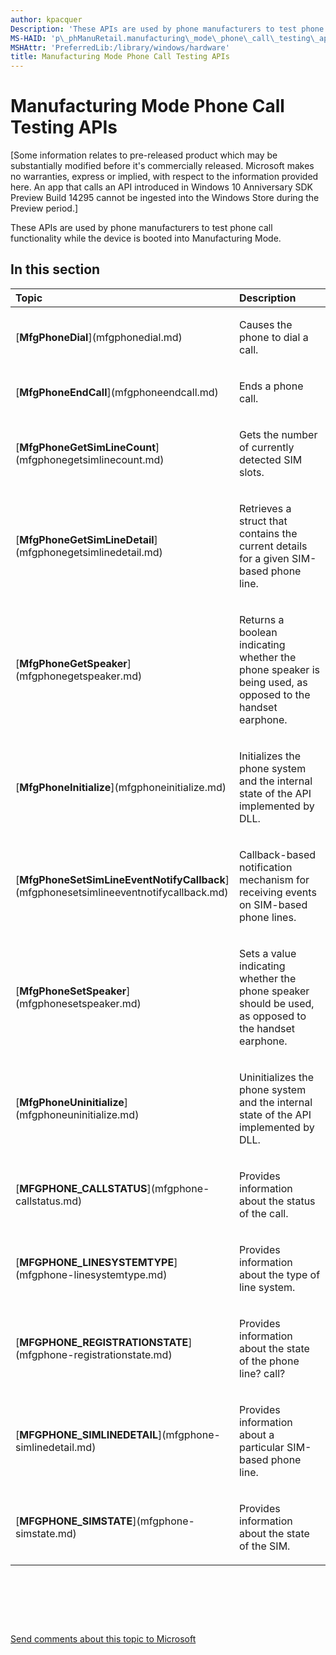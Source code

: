 ```yaml
---
author: kpacquer
Description: 'These APIs are used by phone manufacturers to test phone call functionality while the device is booted into Manufacturing Mode.'
MS-HAID: 'p\_phManuRetail.manufacturing\_mode\_phone\_call\_testing\_apis'
MSHAttr: 'PreferredLib:/library/windows/hardware'
title: Manufacturing Mode Phone Call Testing APIs
---
```


# Manufacturing Mode Phone Call Testing APIs


\[Some information relates to pre-released product which may be substantially modified before it's commercially released. Microsoft makes no warranties, express or implied, with respect to the information provided here. An app that calls an API introduced in Windows 10 Anniversary SDK Preview Build 14295 cannot be ingested into the Windows Store during the Preview period.\]

These APIs are used by phone manufacturers to test phone call functionality while the device is booted into Manufacturing Mode.

## <span id="in_this_section"></span>In this section


<table>
<colgroup>
<col width="50%" />
<col width="50%" />
</colgroup>
<thead>
<tr class="header">
<th align="left">Topic</th>
<th align="left">Description</th>
</tr>
</thead>
<tbody>
<tr class="odd">
<td align="left"><p>[<strong>MfgPhoneDial</strong>](mfgphonedial.md)</p></td>
<td align="left"><p>Causes the phone to dial a call.</p></td>
</tr>
<tr class="even">
<td align="left"><p>[<strong>MfgPhoneEndCall</strong>](mfgphoneendcall.md)</p></td>
<td align="left"><p>Ends a phone call.</p></td>
</tr>
<tr class="odd">
<td align="left"><p>[<strong>MfgPhoneGetSimLineCount</strong>](mfgphonegetsimlinecount.md)</p></td>
<td align="left"><p>Gets the number of currently detected SIM slots.</p></td>
</tr>
<tr class="even">
<td align="left"><p>[<strong>MfgPhoneGetSimLineDetail</strong>](mfgphonegetsimlinedetail.md)</p></td>
<td align="left"><p>Retrieves a struct that contains the current details for a given SIM-based phone line.</p></td>
</tr>
<tr class="odd">
<td align="left"><p>[<strong>MfgPhoneGetSpeaker</strong>](mfgphonegetspeaker.md)</p></td>
<td align="left"><p>Returns a boolean indicating whether the phone speaker is being used, as opposed to the handset earphone.</p></td>
</tr>
<tr class="even">
<td align="left"><p>[<strong>MfgPhoneInitialize</strong>](mfgphoneinitialize.md)</p></td>
<td align="left"><p>Initializes the phone system and the internal state of the API implemented by DLL.</p></td>
</tr>
<tr class="odd">
<td align="left"><p>[<strong>MfgPhoneSetSimLineEventNotifyCallback</strong>](mfgphonesetsimlineeventnotifycallback.md)</p></td>
<td align="left"><p>Callback-based notification mechanism for receiving events on SIM-based phone lines.</p></td>
</tr>
<tr class="even">
<td align="left"><p>[<strong>MfgPhoneSetSpeaker</strong>](mfgphonesetspeaker.md)</p></td>
<td align="left"><p>Sets a value indicating whether the phone speaker should be used, as opposed to the handset earphone.</p></td>
</tr>
<tr class="odd">
<td align="left"><p>[<strong>MfgPhoneUninitialize</strong>](mfgphoneuninitialize.md)</p></td>
<td align="left"><p>Uninitializes the phone system and the internal state of the API implemented by DLL.</p></td>
</tr>
<tr class="even">
<td align="left"><p>[<strong>MFGPHONE_CALLSTATUS</strong>](mfgphone-callstatus.md)</p></td>
<td align="left"><p>Provides information about the status of the call.</p></td>
</tr>
<tr class="odd">
<td align="left"><p>[<strong>MFGPHONE_LINESYSTEMTYPE</strong>](mfgphone-linesystemtype.md)</p></td>
<td align="left"><p>Provides information about the type of line system.</p></td>
</tr>
<tr class="even">
<td align="left"><p>[<strong>MFGPHONE_REGISTRATIONSTATE</strong>](mfgphone-registrationstate.md)</p></td>
<td align="left"><p>Provides information about the state of the phone line? call?</p></td>
</tr>
<tr class="odd">
<td align="left"><p>[<strong>MFGPHONE_SIMLINEDETAIL</strong>](mfgphone-simlinedetail.md)</p></td>
<td align="left"><p>Provides information about a particular SIM-based phone line.</p></td>
</tr>
<tr class="even">
<td align="left"><p>[<strong>MFGPHONE_SIMSTATE</strong>](mfgphone-simstate.md)</p></td>
<td align="left"><p>Provides information about the state of the SIM.</p></td>
</tr>
</tbody>
</table>

 

 

 

[Send comments about this topic to Microsoft](mailto:wsddocfb@microsoft.com?subject=Documentation%20feedback%20%5Bp_phManuRetail\p_phManuRetail%5D:%20Manufacturing%20Mode%20Phone%20Call%20Testing%20APIs%20%20RELEASE:%20%284/11/2016%29&body=%0A%0APRIVACY%20STATEMENT%0A%0AWe%20use%20your%20feedback%20to%20improve%20the%20documentation.%20We%20don't%20use%20your%20email%20address%20for%20any%20other%20purpose,%20and%20we'll%20remove%20your%20email%20address%20from%20our%20system%20after%20the%20issue%20that%20you're%20reporting%20is%20fixed.%20While%20we're%20working%20to%20fix%20this%20issue,%20we%20might%20send%20you%20an%20email%20message%20to%20ask%20for%20more%20info.%20Later,%20we%20might%20also%20send%20you%20an%20email%20message%20to%20let%20you%20know%20that%20we've%20addressed%20your%20feedback.%0A%0AFor%20more%20info%20about%20Microsoft's%20privacy%20policy,%20see%20http://privacy.microsoft.com/default.aspx. "Send comments about this topic to Microsoft")



